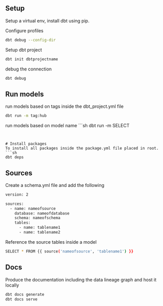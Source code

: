## Setup
Setup a virtual env, install dbt using pip.

Configure profiles
```sh
dbt debug --config-dir      
``` 

Setup dbt project
```sh
dbt init dbtprojectname
```

debug the connection 
```sh
dbt debug
```
## Run models

run models based on tags inside the dbt_project.yml file
```sh
dbt run -m tag:hub
```

run models based on model name
´´´sh
dbt run -m SELECT <modelname>
```
  
  
# Install packages
To install all packages inside the package.yml file placed in root.
```sh
dbt deps
```

## Sources
Create a schema.yml file and add the following
```sh
version: 2

sources:
  - name: nameofsource
    database: nameofdatabase
    schema: nameofschema
    tables:
      - name: tablename1
      - name: tablename2
```
Reference the source tables inside a model
```sh
SELECT * FROM {{ source('nameofsource', 'tablename1') }}
```


## Docs

Produce the documentation including the data lineage graph and host it locally
```sh
dbt docs generate
dbt docs serve
```
